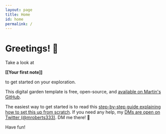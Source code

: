 ```yaml
---
layout: page
title: Home
id: home
permalink: /
---
```


# Greetings! 🌱

Take a look at

<span style="font-weight: bold">[[Your first note]]</span>

to get started on your exploration.

This digital garden template is free, open-source, and [available on Martin's GitHub](https://github.com/mroberts1/digital-garden-jekyll-template).

The easiest way to get started is to read this [step-by-step guide explaining how to set this up from scratch](https://maximevaillancourt.com/blog/setting-up-your-own-digital-garden-with-jekyll). If you need any help, my [DMs are open on Twitter (@mroberts333)](https://twitter.com/vaillancourtmax). DM me there! 👋

Have fun!

<style>
  .wrapper {
    max-width: 46em;
  }
</style>
